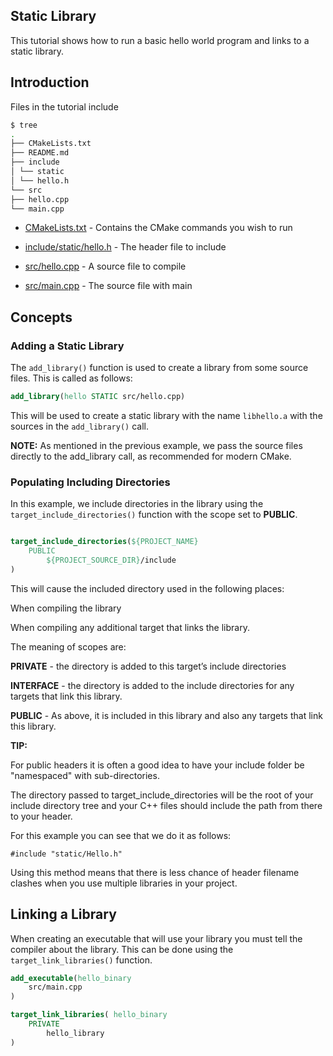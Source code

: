 ## Static Library

This tutorial shows how to run a basic hello world program and links to a static library.

## Introduction

Files in the tutorial include

```bash
$ tree
.
├── CMakeLists.txt
├── README.md
├── include
│ └── static
│ └── hello.h
└── src
├── hello.cpp
└── main.cpp
```

- [CMakeLists.txt](static-library/CMakeLists.txt) - Contains the CMake commands you wish to run

- [include/static/hello.h](static-library/include/static/hello.h) - The header file to include

- [src/hello.cpp](static-library/src/hello.cpp) - A source file to compile

- [src/main.cpp](static-library/src/main.cpp) - The source file with main

## Concepts

### Adding a Static Library

The `add_library()` function is used to create a library from some source files. This is called as follows:

```CMake
add_library(hello STATIC src/hello.cpp)
```

This will be used to create a static library with the name `libhello.a` with the sources in the `add_library()` call.

**NOTE:** As mentioned in the previous example, we pass the source files directly to the add_library call, as recommended for modern CMake.

### Populating Including Directories

In this example, we include directories in the library using the `target_include_directories()` function with the scope set to **PUBLIC**.

```CMake

target_include_directories(${PROJECT_NAME}
    PUBLIC
        ${PROJECT_SOURCE_DIR}/include
)
```

This will cause the included directory used in the following places:

When compiling the library

When compiling any additional target that links the library.

The meaning of scopes are:

**PRIVATE** - the directory is added to this target’s include directories

**INTERFACE** - the directory is added to the include directories for any targets that link this library.

**PUBLIC** - As above, it is included in this library and also any targets that link this library.

**TIP:**

For public headers it is often a good idea to have your include folder be "namespaced" with sub-directories.

The directory passed to target_include_directories will be the root of your include directory tree and your C++ files should include the path from there to your header.

For this example you can see that we do it as follows:

`#include "static/Hello.h"`

Using this method means that there is less chance of header filename clashes when you use multiple libraries in your project.

## Linking a Library

When creating an executable that will use your library you must tell the compiler about the library. This can be done using the `target_link_libraries()` function.

```CMake
add_executable(hello_binary
    src/main.cpp
)

target_link_libraries( hello_binary
    PRIVATE
        hello_library
)
```
